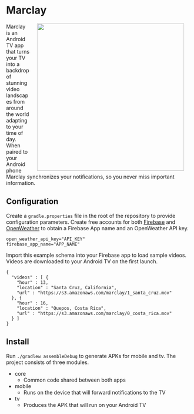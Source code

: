 # Marclay
<img src="https://s3.amazonaws.com/marclay/static/hero.png" width="400" align="right" hspace="20">

Marclay is an Android TV app that turns your TV into a backdrop of stunning video landscapes from around the world adapting to your time of day. When paired to your Android phone Marclay synchronizes your notifications, so you never miss important information. 

## Configuration

Create a `gradle.properties` file in the root of the repository to provide configuration parameters. Create free accounts for both [Firebase](https://www.firebase.com/) and [OpenWeather](http://openweathermap.org/api) to obtain a Firebase App name and an OpenWeather API key. 

```
open_weather_api_key="API_KEY"
firebase_app_name="APP_NAME"
```

Import this example schema into your Firebase app to load sample videos. Videos are downloaded to your Android TV on the first launch. 

```
{
  "videos" : [ {
    "hour" : 13,
    "location" : "Santa Cruz, California",
    "url" : "https://s3.amazonaws.com/marclay/1_santa_cruz.mov"
  }, {
    "hour" : 16,
    "location" : "Quepos, Costa Rica",
    "url" : "https://s3.amazonaws.com/marclay/0_costa_rica.mov"
  } ]
}
```

## Install 

Run `./gradlew assembleDebug` to generate APKs for mobile and tv. The project consists of three modules. 

- core
	- Common code shared between both apps 
- mobile
	- Runs on the device that will forward notifications to the TV
- tv
	- Produces the APK that will run on your Android TV
